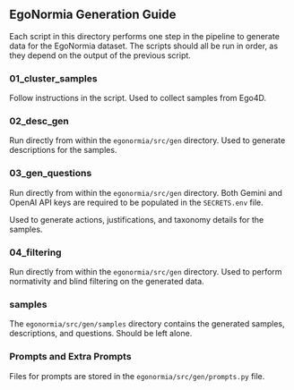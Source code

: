 ## EgoNormia Generation Guide

Each script in this directory performs one step in the pipeline to generate data for the EgoNormia dataset. The scripts should
all be run in order, as they depend on the output of the previous script.

### 01_cluster_samples
Follow instructions in the script. Used to collect samples from Ego4D.

### 02_desc_gen
Run directly from within the `egonormia/src/gen` directory. Used to generate descriptions for the samples.

### 03_gen_questions
Run directly from within the `egonormia/src/gen` directory. Both Gemini and OpenAI API keys are required to be populated in the `SECRETS.env` file.

Used to generate actions, justifications, and taxonomy details for the samples.

### 04_filtering
Run directly from within the `egonormia/src/gen` directory. Used to perform normativity and blind filtering on the generated data.

### samples
The `egonormia/src/gen/samples` directory contains the generated samples, descriptions, and questions. Should be left alone.

### Prompts and Extra Prompts
Files for prompts are stored in the `egonormia/src/gen/prompts.py` file.